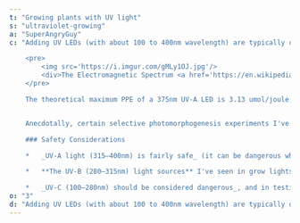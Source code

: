 ```yaml
---
t: "Growing plants with UV light"
s: "ultraviolet-growing"
a: "SuperAngryGuy"
c: "Adding UV LEDs (with about 100 to 400nm wavelength) are typically only used for light sensitive protein reactions effects, **not as photosynthesis drivers per se**. The pure UV-A grows I've done did result in slow grow and stunted plants. If I wanted to keep a tiny, important plant alive for a long duration I would be using pure UV-A. But, _the effects of UV-A on a plant can be unpredictable_ and needs to be tested by cultivar. The main UV light sensitive protein known about currently is the UVR8 protein which is a 280-315nm UV-B receptor, not a UV-A receptor.

    <pre>
        <img src='https://i.imgur.com/gMLy1OJ.jpg'/>
        <div>The Electromagnetic Spectrum <a href='https://en.wikipedia.org/wiki/Electromagnetic_radiation#/media/File:EM_spectrumrevised.png'>(source)</a></div>
    </pre>

    The theoretical maximum PPE of a 375nm UV-A LED is 3.13 umol/joule, and the relative low photosynthesis rate is going to make them a no-go in LED lighting except for photomorphogenesis effects. Making red lettuce cultivars more red by increasing anthocyanin production, or trying to increase trichome and cannabinoid production in cannabis plants, may be reasons to use UV light.


    Anecdotally, certain selective photomorphogenesis experiments I've done with UVA compared to blue leads me to believe that **there may be at least one unknown UVA light sensitive protein either as a primary receptor**, or my SWAG (scientific wild-ass guess) is a UVA light sensitive protein that can express itself differently in different plant parts, affecting the protein phototropin/cryptochrome signal transduction pathways locally. For example the hypocotyl (the stem before the first set of true leaves) can react much differently than the epicotyl (the stem after the first set of true leaves) in some plants like pole beans in my 470nm vs 405nm experiments.

    ### Safety Considerations

    *   _UV-A light (315–400nm) is fairly safe_ (it can be dangerous when you stick your eye close to a light source that appears dim yet has a high radiant flux) and at the time of this writing, only UV-A LEDs are used in LED grow lights if UV light is used.

    *   **The UV-B (280–315nm) light sources** I've seen in grow lights are still tube based because UV-B LEDs are still inefficient (5-10% range).

    *   _UV-C (100–280nm) should be considered dangerous_, and in testing I have damaged a number of plants with higher amounts of UV-C."
o: "3"
d: "Adding UV LEDs (with about 100 to 400nm wavelength) are typically only used for light sensitive protein reactions effects, not as photosynthesis drivers per se. The pure UV-A grows I've done did result in slow grow and stunted plants."
---
```




